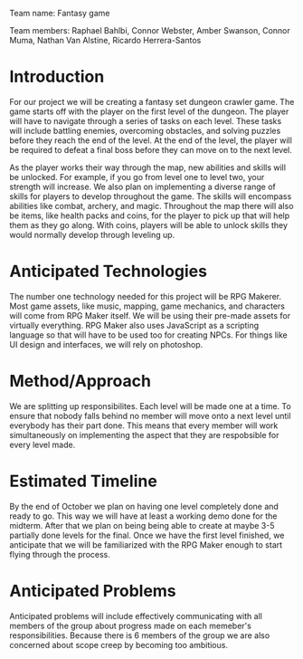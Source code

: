 Team name: Fantasy game

Team members: Raphael Bahlbi, Connor Webster, Amber Swanson, Connor Muma, Nathan Van Alstine, Ricardo Herrera-Santos

# Introduction

For our project we will be creating a fantasy set dungeon crawler game. The game starts off with the 
player on the first level of the dungeon. The player will have to navigate through a series of tasks on 
each level. These tasks will include battling enemies, overcoming obstacles, and solving puzzles before 
they reach the end of the level. At the end of the level, the player will be required to defeat a final boss 
before they can move on to the next level.

As the player works their way through the map, new abilities and skills will be unlocked. For example, if 
you go from level one to level two, your strength will increase. We also plan on implementing a diverse 
range of skills for players to develop throughout the game. The skills will encompass abilities like 
combat, archery, and magic. Throughout the map there will also be items, like health packs and coins, 
for the player to pick up that will help them as they go along. With coins, players will be able to unlock 
skills they would normally develop through leveling up.

# Anticipated Technologies

The number one technology needed for this project will be RPG Makerer. Most game assets, like music, mapping, game mechanics,
and characters will come from RPG Maker itself. We will be using their pre-made assets for virtually everything. 
RPG Maker also uses JavaScript as a scripting language so that will have to be used
too for creating NPCs. For things like UI design and interfaces, we will rely on photoshop. 

# Method/Approach

We are splitting up responsibilites. Each level will be made one at a time. To ensure 
that nobody falls behind no member will move onto a next level until everybody has their part done. This means that
every member will work simultaneously on implementing the aspect that they are respobsible for every level made.

# Estimated Timeline

By the end of October we plan on having one level completely done and ready to go. This way we will have at least a working demo done for the midterm. After that we plan on being
being able to create at maybe 3-5 partially done levels for the final. Once we have the first level finished, we anticipate that we will be familiarized with the RPG Maker 
enough to start flying through the process.

# Anticipated Problems

Anticipated problems will include effectively communicating with all members of the group about progress
made on each memeber's responsibilities. Because there is 6 members of the group we are also concerned about scope creep 
by becoming too ambitious.